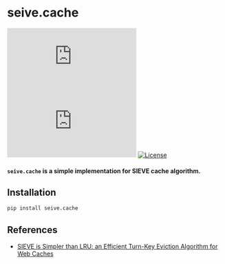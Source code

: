 # seive.cache
![GitHub top language](https://img.shields.io/github/languages/top/daipham3213/sieve.cache)
![GitHub last commit](https://img.shields.io/github/last-commit/daipham3213/sieve.cache)
[![License](https://img.shields.io/badge/License-Apache_2.0-blue.svg)](https://opensource.org/licenses/Apache-2.0)

<p class="align center">
<h4><code>seive.cache</code> is a simple implementation for SIEVE cache algorithm.</h4>
</p>

## Installation
```bash
pip install seive.cache
```

## References
- [SIEVE is Simpler than LRU: an Efficient Turn-Key Eviction Algorithm for Web Caches](https://cachemon.github.io/SIEVE-website/)
